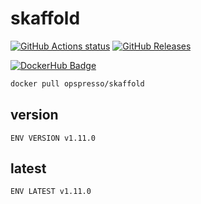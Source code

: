 # skaffold

[![GitHub Actions status](https://github.com/opspresso/skaffold/workflows/Build-Push/badge.svg)](https://github.com/opspresso/skaffold/actions)
[![GitHub Releases](https://img.shields.io/github/release/opspresso/skaffold.svg)](https://github.com/opspresso/skaffold/releases)

[![DockerHub Badge](http://dockeri.co/image/opspresso/skaffold)](https://hub.docker.com/r/opspresso/skaffold/)

```bash
docker pull opspresso/skaffold
```

## version

```
ENV VERSION v1.11.0
```

## latest

```
ENV LATEST v1.11.0
```
